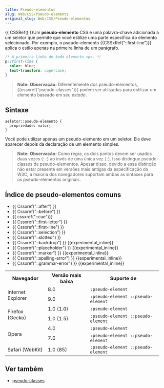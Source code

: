 ```yaml
---
title: Pseudo-elementos
slug: Web/CSS/Pseudo-elements
original_slug: Web/CSS/Pseudo-elementos
---
```

{{ CSSRef() }}Um **pseudo-elemento** CSS é uma palavra-chave adicionada a um seletor que permite que você estilize uma parte específica do elemento selecionado. Por exemplo, o pseudo-elemento {{CSSxRef("::first-line")}} aplica o estilo apenas na primeira linha de um parágrafo.

```css
/* A primeira linha de todo elemento <p>. */
p::first-line {
  color: blue;
  text-transform: uppercase;
}
```

> **Note:** **Observação:** Diferentemente dos pseudo-elementos, {{cssxref("pseudo-classes")}} podem ser utilizadas para estilizar um elemento baseado em seu _estado_.

## Sintaxe

```
seletor::pseudo-elemento {
  propriedade: valor;
}
```

Você pode utilizar apenas um pseudo-elemento em um seletor. Ele deve aparecer depois da declaração de um elemento simples.

> **Note:** **Observação:** Como regra, os dois pontos devem ser usados duas vezes (`::`) ao invés de uma única vez (`:`). Isso distingue pseudo-classes de pseudo-elementos. Apesar disso, devido a essa distinção não estar presente em versões mais antigas da especificação da W3C, a maioria dos navegadores suportam ambas as sintaxes para os pseudo-elementos originais.

## Índice de pseudo-elementos comuns

- {{ Cssxref("::after") }}
- {{ Cssxref("::before") }}
- {{ cssxref("::cue")}}
- {{ Cssxref("::first-letter") }}
- {{ Cssxref("::first-line") }}
- {{ Cssxref("::selection") }}
- {{ Cssxref("::slotted") }}
- {{ Cssxref("::backdrop") }} {{experimental_inline}}
- {{ Cssxref("::placeholder") }} {{experimental_inline}}
- {{ Cssxref("::marker") }} {{experimental_inline}}
- {{ Cssxref("::spelling-error") }} {{experimental_inline}}
- {{ Cssxref("::grammar-error") }} {{experimental_inline}}

<table class="standard-table">
  <tbody>
    <tr>
      <th>Navegador</th>
      <th>Versão mais baixa</th>
      <th>Suporte de</th>
    </tr>
    <tr>
      <td rowspan="2">Internet Explorer</td>
      <td>8.0</td>
      <td><code>:pseudo-element</code></td>
    </tr>
    <tr>
      <td>9.0</td>
      <td><code>:pseudo-element ::pseudo-element</code></td>
    </tr>
    <tr>
      <td rowspan="2">Firefox (Gecko)</td>
      <td>1.0 (1.0)</td>
      <td><code>:pseudo-element</code></td>
    </tr>
    <tr>
      <td>1.0 (1.5)</td>
      <td><code>:pseudo-element ::pseudo-element</code></td>
    </tr>
    <tr>
      <td rowspan="2">Opera</td>
      <td>4.0</td>
      <td><code>:pseudo-element</code></td>
    </tr>
    <tr>
      <td>7.0</td>
      <td><code>:pseudo-element ::pseudo-element</code></td>
    </tr>
    <tr>
      <td>Safari (WebKit)</td>
      <td>1.0 (85)</td>
      <td><code>:pseudo-element ::pseudo-element</code></td>
    </tr>
  </tbody>
</table>

## Ver também

- [pseudo-classes](/pt-BR/docs/Web/CSS/Pseudo-classes)
